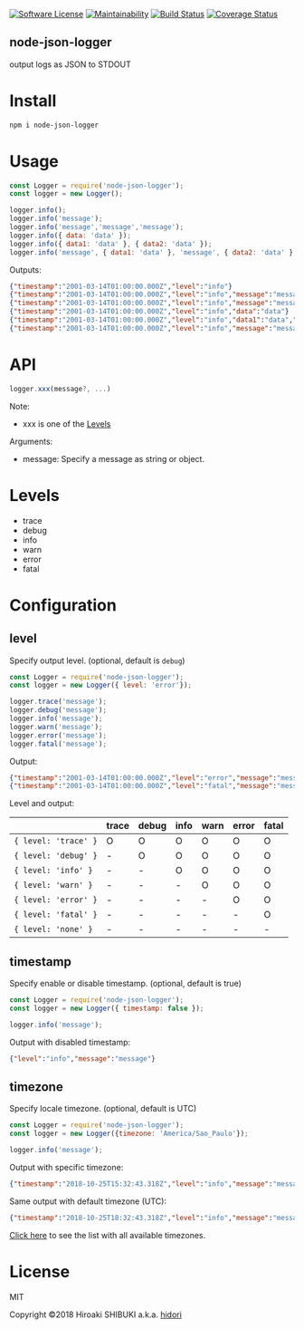 [![Software License](https://img.shields.io/badge/license-MIT-brightgreen.svg?style=flat-square)](LICENSE)
[![Maintainability](https://api.codeclimate.com/v1/badges/1dd1bfe212c8d70c9b8b/maintainability)](https://codeclimate.com/github/hidori/node-json-logger/maintainability)
[![Build Status](https://travis-ci.org/hidori/node-json-logger.svg)](https://travis-ci.org/hidori/node-json-logger)
[![Coverage Status](https://coveralls.io/repos/github/hidori/node-json-logger/badge.svg)](https://coveralls.io/github/hidori/node-json-logger)

node-json-logger
----
output logs as JSON to STDOUT

# Install
```sh
npm i node-json-logger
```

# Usage
```js
const Logger = require('node-json-logger');
const logger = new Logger();

logger.info();
logger.info('message');
logger.info('message','message','message');
logger.info({ data: 'data' });
logger.info({ data1: 'data' }, { data2: 'data' });
logger.info('message', { data1: 'data' }, 'message', { data2: 'data' }, 'message');
```

Outputs:
```json
{"timestamp":"2001-03-14T01:00:00.000Z","level":"info"}
{"timestamp":"2001-03-14T01:00:00.000Z","level":"info","message":"message"}
{"timestamp":"2001-03-14T01:00:00.000Z","level":"info","message":"message","message1":"message","message2":"message"}
{"timestamp":"2001-03-14T01:00:00.000Z","level":"info","data":"data"}
{"timestamp":"2001-03-14T01:00:00.000Z","level":"info","data1":"data","data2":"data"}
{"timestamp":"2001-03-14T01:00:00.000Z","level":"info","message":"message","data1":"data","message1":"message","data2":"data","message2":"message"}
```

# API
```js
logger.xxx(message?, ...)
```

Note:
* xxx is one of the [Levels](#Levels)

Arguments:
* message: Specify a message as string or object.

# <a href="#Levels"></a>Levels
* trace
* debug
* info
* warn
* error
* fatal

# Configuration

## level
Specify output level. (optional, default is `debug`)
```js
const Logger = require('node-json-logger');
const logger = new Logger({ level: 'error'});

logger.trace('message');
logger.debug('message');
logger.info('message');
logger.warn('message');
logger.error('message');
logger.fatal('message');
```

Output:
```json
{"timestamp":"2001-03-14T01:00:00.000Z","level":"error","message":"message"}
{"timestamp":"2001-03-14T01:00:00.000Z","level":"fatal","message":"message"}
```

Level and output:

|                      | trace | debug | info | warn | error | fatal |
|:---------------------|:------|:------|:-----|:-----|:------|:------|
| `{ level: 'trace' }` | O     | O     | O    | O    | O     | O     |
| `{ level: 'debug' }` | -     | O     | O    | O    | O     | O     |
| `{ level: 'info' }`  | -     | -     | O    | O    | O     | O     |
| `{ level: 'warn' }`  | -     | -     | -    | O    | O     | O     |
| `{ level: 'error' }` | -     | -     | -    | -    | O     | O     |
| `{ level: 'fatal' }` | -     | -     | -    | -    | -     | O     |
| `{ level: 'none' }`  | -     | -     | -    | -    | -     | -     |

## timestamp
Specify enable or disable timestamp. (optional, default is true)

```js
const Logger = require('node-json-logger');
const logger = new Logger({ timestamp: false });

logger.info('message');
```

Output with disabled timestamp:
```json
{"level":"info","message":"message"}
```

## timezone
Specify locale timezone. (optional, default is UTC)

```js
const Logger = require('node-json-logger');
const logger = new Logger({timezone: 'America/Sao_Paulo'});

logger.info('message');
```

Output with specific timezone:
```json
{"timestamp":"2018-10-25T15:32:43.318Z","level":"info","message":"message"}
```

Same output with default timezone (UTC):
```json
{"timestamp":"2018-10-25T18:32:43.318Z","level":"info","message":"message"}
```

[Click here](https://momentjs.com/timezone/) to see the list with all available timezones.

# License
MIT

Copyright &copy;2018 Hiroaki SHIBUKI a.k.a. [hidori](https://github.com/hidori)
